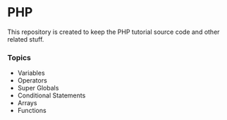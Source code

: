 # PHP

This repository is created to keep the PHP tutorial source code and other related stuff.

### Topics

- Variables
- Operators
- Super Globals
- Conditional Statements
- Arrays
- Functions